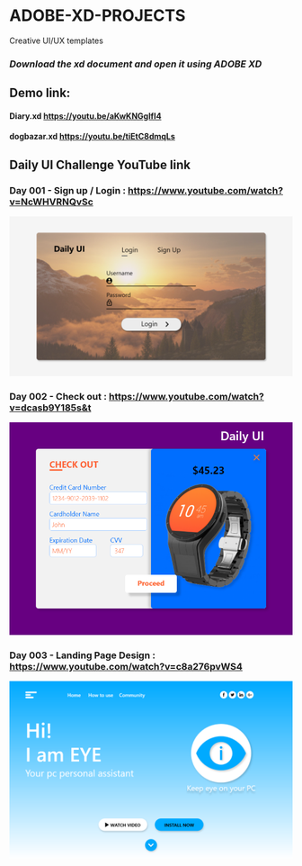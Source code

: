 # ADOBE-XD-PROJECTS
Creative UI/UX templates
### *Download the xd document and open it using ADOBE XD*
## Demo link:
#### Diary.xd https://youtu.be/aKwKNGgIfI4
#### dogbazar.xd https://youtu.be/tiEtC8dmqLs

## Daily UI Challenge YouTube link 
### Day 001 - Sign up / Login : https://www.youtube.com/watch?v=NcWHVRNQvSc
![Day 001 - Sign up](https://github.com/vel-jack/ADOBE-XD-PROJECTS/raw/master/XD/Daily%20UI%20Challenge/Daily%20UI%20001.png)
### Day 002 - Check out : https://www.youtube.com/watch?v=dcasb9Y185s&t
![Day 002 - Check out](https://github.com/vel-jack/ADOBE-XD-PROJECTS/raw/master/XD/Daily%20UI%20Challenge/Daily%20UI%20002.png)
### Day 003 - Landing Page Design : https://www.youtube.com/watch?v=c8a276pvWS4
![Day 003 - Landing Page Design](https://github.com/vel-jack/ADOBE-XD-PROJECTS/raw/master/XD/Daily%20UI%20Challenge/Daily%20UI%20003.png)
